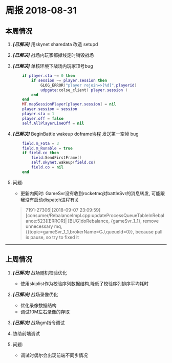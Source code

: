 # 周报 2018-08-31

## 本周情况

1. ***[已解决]*** 用skynet sharedata 改造 setupd

2. ***[已解决]*** 战场内玩家都掉线定时销毁战场

3. ***[已解决]*** 单核环境下战场内玩家顶号bug
    ```lua
        if player.sta ~= 0 then
            if session ~= player.session then
                GLOG_ERROR("player rejoin=>[%d]",playerid)
                udpgate:colse_client( player.session )
            end
        end
        MT.mapSessionPlayer[player.session] = nil
        player.session = session
        player.sta = 1
        player.off = false
        self.AllPlayerLineOff = nil
    ```

4. ***[已解决]*** BeginBattle wakeup doframe协程 发送第一空帧 bug
    ```lua
        field.m_FSta = 3
        field.m_Runable = true
        if field.co then
            field:SendFirstFrame()
            self.skynet.wakeup(field.co)
            field.co = nil
        end
    ```

5. 问题:
    * 更新内网时: GameSvr没有收到rocketmq对battleSvr的消息转发, 可能跟我没有启动dispatch进程有关
    > 7191-27306|[2018-09-07 23:09:59][consumer/RebalanceImpl.cpp:updateProcessQueueTableInRebalance:523][ERROR]|
    > [BUG]doRebalance, {gameSvr_1_1}, remove unnecessary mq, {{topic=gameSvr_1_1,brokerName=CJ,queueId=0}},
    > because pull is pause, so try to fixed it

---

## 上周情况

1. ***[已解决]*** 战场随机校验优化
    * 使用skiplist作为校验序列数据结构,降低了校验序列排序平均耗时

2. ***[已解决]*** 战场录像优化
    * 优化录像数据结构
    * 调试10M左右录像的存取

3. ***[已解决]*** 战场gm指令调试

4. 协助前端调试

5. 问题:
    * 调试时偶尔会出现前端不同步情况

